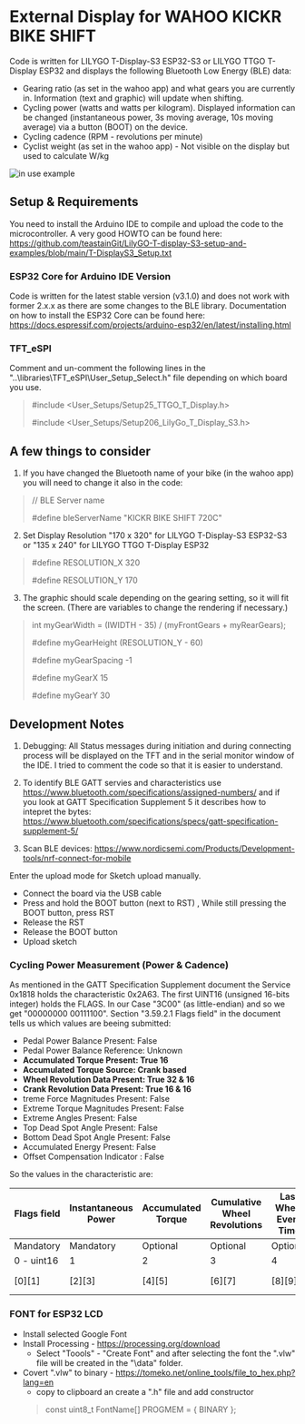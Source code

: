 # External Display for WAHOO KICKR BIKE SHIFT
Code is written for LILYGO T-Display-S3 ESP32-S3 or LILYGO TTGO T-Display ESP32 and displays the following Bluetooth Low Energy (BLE) data:

- Gearing ratio (as set in the wahoo app) and what gears you are currently in. Information (text and graphic) will update when shifting.
- Cycling power (watts and watts per kilogram). Displayed information can be changed (instantaneous power, 3s moving average, 10s moving average) via a button (BOOT) on the device.
- Cycling cadence (RPM - revolutions per minute)
- Cyclist weight (as set in the wahoo app) - Not visible on the display but used to calculate W/kg

![in use example](wahoo-kickr-bike-shift-display.jpeg)

## Setup & Requirements
You need to install the Arduino IDE to compile and upload the code to the microcontroller. A very good HOWTO can be found here:
https://github.com/teastainGit/LilyGO-T-display-S3-setup-and-examples/blob/main/T-DisplayS3_Setup.txt

### ESP32 Core for Arduino IDE Version 
Code is written for the latest stable version (v3.1.0) and does not work with former 2.x.x as there are some changes to the BLE library.
Documentation on how to install the ESP32 Core can be found here:
https://docs.espressif.com/projects/arduino-esp32/en/latest/installing.html


### TFT_eSPI
Comment and un-comment the following lines in the "..\libraries\TFT_eSPI\User_Setup_Select.h" file depending on which board you use.

> #include <User_Setups/Setup25_TTGO_T_Display.h>
>
> #include <User_Setups/Setup206_LilyGo_T_Display_S3.h>

## A few things to consider

1. If you have changed the Bluetooth name of your bike (in the wahoo app) you will need to change it also in the code:

> // BLE Server name
> 
> #define bleServerName "KICKR BIKE SHIFT 720C"

2. Set Display Resolution "170 x 320" for LILYGO T-Display-S3 ESP32-S3 or "135 x 240" for LILYGO TTGO T-Display ESP32
   
> #define RESOLUTION_X 320
> 
> #define RESOLUTION_Y 170

3. The graphic should scale depending on the gearing setting, so it will fit the screen. (There are variables to change the rendering if necessary.)

> int myGearWidth = (IWIDTH - 35) / (myFrontGears + myRearGears);
> 
> #define myGearHeight (RESOLUTION_Y - 60)
> 
> #define myGearSpacing -1
> 
> #define myGearX 15
> 
> #define myGearY 30

## Development Notes

1. Debugging: All Status messages during initiation and during connecting process will be displayed on the TFT and in the serial monitor window of the IDE. I tried to comment the code so that it is easier to understand.

2. To identify BLE GATT servies and characteristics use https://www.bluetooth.com/specifications/assigned-numbers/ and if you look at GATT Specification Supplement 5 it describes how to intepret the bytes: https://www.bluetooth.com/specifications/specs/gatt-specification-supplement-5/
   
3. Scan BLE devices: https://www.nordicsemi.com/Products/Development-tools/nrf-connect-for-mobile

Enter the upload mode for Sketch upload manually.
- Connect the board via the USB cable
- Press and hold the BOOT button (next to RST) , While still pressing the BOOT button, press RST
- Release the RST
- Release the BOOT button
- Upload sketch

### Cycling Power Measurement (Power & Cadence)
As mentioned in the GATT Specification Supplement document the Service 0x1818 holds the characteristic 0x2A63. The first UINT16 (unsigned 16-bits integer) holds the FLAGS. In our Case "3C00" (as little-endian) and so we get "00000000 00111100". Section "3.59.2.1 Flags field" in the document tells us which values are beeing submitted:

- Pedal Power Balance Present: False
- Pedal Power Balance Reference: Unknown
- __Accumulated Torque Present: True 16__
- __Accumulated Torque Source: Crank based__
- __Wheel Revolution Data Present: True 32 & 16__
- __Crank Revolution Data Present: True 16 & 16__
- treme Force Magnitudes Present: False
- Extreme Torque Magnitudes Present: False
- Extreme Angles Present: False
- Top Dead Spot Angle Present: False
- Bottom Dead Spot Angle Present: False
- Accumulated Energy Present: False
- Offset Compensation Indicator : False

So the values in the characteristic are:

| Flags field | Instantaneous Power | Accumulated Torque | Cumulative Wheel Revolutions | Last Wheel Event Time | Cumulative Crank Revolutions | Last Crank | Event Time | 
| --- | --- | --- | --- | --- | --- | --- | --- | 
| Mandatory | Mandatory | Optional | Optional | Optional | Optional | Optional | Optional | 
| 0 - uint16 | 1 | 2 | 3 | 4 | 5 | 6 | 7 | 
| [0][1] | [2][3] | [4][5] | [6][7] | [8][9] | [10][11] | [12][13] | [14][15] | 

### FONT for ESP32 LCD
- Install selected Google Font
- Install Processing - https://processing.org/download
   - Select "Toools" - "Create Font" and after selecting the font the ".vlw" file will be created in the "\data" folder.
- Covert ".vlw" to binary - https://tomeko.net/online_tools/file_to_hex.php?lang=en
   - copy to clipboard an create a ".h" file and add constructor
   > const uint8_t  FontName[] PROGMEM = { BINARY };
